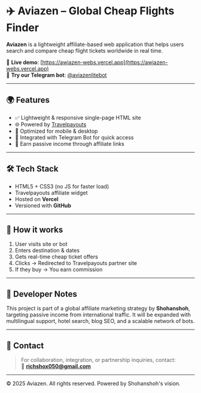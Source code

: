 # ✈️ Aviazen – Global Cheap Flights Finder

**Aviazen** is a lightweight affiliate-based web application that helps users search and compare cheap flight tickets worldwide in real time.

🔗 **Live demo**: [https://awiazen-webs.vercel.app](https://awiazen-webs.vercel.app)  
🤖 **Try our Telegram bot**: [@aviazenlitebot](https://t.me/aviazenlitebot)

---

## 🌍 Features

- ✅ Lightweight & responsive single-page HTML site
- 🌐 Powered by [Travelpayouts](https://www.travelpayouts.com)
- 📱 Optimized for mobile & desktop
- 🔗 Integrated with Telegram Bot for quick access
- 💸 Earn passive income through affiliate links

---

## 🛠 Tech Stack

- HTML5 + CSS3 (no JS for faster load)
- Travelpayouts affiliate widget
- Hosted on **Vercel**
- Versioned with **GitHub**

---

## 🚀 How it works

1. User visits site or bot
2. Enters destination & dates
3. Gets real-time cheap ticket offers
4. Clicks → Redirected to Travelpayouts partner site
5. If they buy → You earn commission

---

## 📌 Developer Notes

This project is part of a global affiliate marketing strategy by **Shohanshoh**, targeting passive income from international traffic. It will be expanded with multilingual support, hotel search, blog SEO, and a scalable network of bots.

---

## 📧 Contact

> For collaboration, integration, or partnership inquiries, contact:  
📨 **richshox050@gmail.com**

---

© 2025 Aviazen. All rights reserved. Powered by Shohanshoh's vision.
